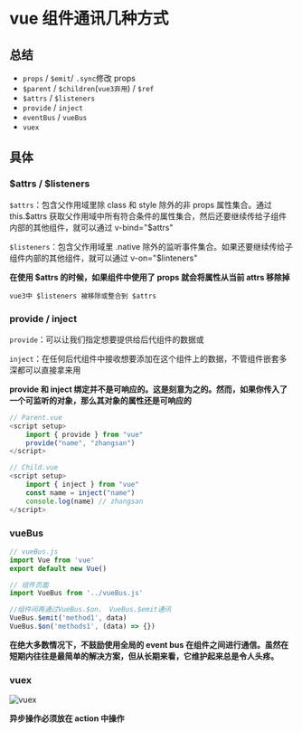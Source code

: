 # vue 组件通讯几种方式

## 总结

- `props` / `$emit`/ `.sync`修改 props
- `$parent` / `$children`(`vue3弃用`) / `$ref`
- `$attrs` / `$listeners`
- `provide` / `inject`
- `eventBus` / `vueBus`
- `vuex`

## 具体

### \$attrs / $listeners

`$attrs`：包含父作用域里除 class 和 style 除外的非 props 属性集合。通过 this.$attrs 获取父作用域中所有符合条件的属性集合，然后还要继续传给子组件内部的其他组件，就可以通过 v-bind="\$attrs"

`$listeners`：包含父作用域里 .native 除外的监听事件集合。如果还要继续传给子组件内部的其他组件，就可以通过 v-on="\$linteners"

**在使用 $attrs 的时候，如果组件中使用了 props 就会将属性从当前 attrs 移除掉**

`vue3中 $listeners 被移除或整合到 $attrs`

### provide / inject

`provide`：可以让我们指定想要提供给后代组件的数据或

`inject`：在任何后代组件中接收想要添加在这个组件上的数据，不管组件嵌套多深都可以直接拿来用

**provide 和 inject 绑定并不是可响应的。这是刻意为之的。然而，如果你传入了一个可监听的对象，那么其对象的属性还是可响应的**

```js
// Parent.vue
<script setup>
    import { provide } from "vue"
    provide("name", "zhangsan")
</script>

// Child.vue
<script setup>
    import { inject } from "vue"
    const name = inject("name")
    console.log(name) // zhangsan
</script>
```

### vueBus

```js
// vueBus.js
import Vue from 'vue'
export default new Vue()

// 组件页面
import VueBus from '../vueBus.js'

//组件间再通过VueBus.$on、 VueBus.$emit通讯
VueBus.$emit('method1', data)
VueBus.$on('methods1', (data) => {})
```

**在绝大多数情况下，不鼓励使用全局的 event bus 在组件之间进行通信。虽然在短期内往往是最简单的解决方案，但从长期来看，它维护起来总是令人头疼。**

### vuex

![vuex](https://next.vuex.vuejs.org/vuex.png)

**异步操作必须放在 action 中操作**

